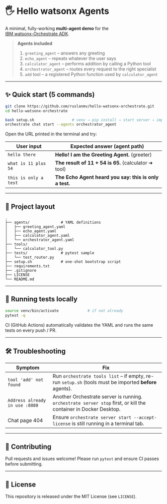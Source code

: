 # 🖐️ Hello watsonx Agents

A minimal, fully-working **multi-agent demo** for the  
[IBM watsonx-Orchestrate ADK](https://ibm.biz/wxo-adk-docs).

> **Agents included**
> 1. `greeting_agent` – answers any greeting  
> 2. `echo_agent` – repeats whatever the user says  
> 3. `calculator_agent` – performs addition by calling a Python tool  
> 4. `orchestrator_agent` – routes every request to the right specialist  
> 5. `add` tool – a registered Python function used by `calculator_agent`

---

## ✨ Quick start (5 commands)

```bash
git clone https://github.com/ruslanmv/hello-watsonx-orchestrate.git
cd hello-watsonx-orchestrate

bash setup.sh                 # venv → pip install → start server → import all
orchestrate chat start --agents orchestrator_agent
````

Open the URL printed in the terminal and try:

| User input            | Expected answer (agent path)                           |
| --------------------- | ------------------------------------------------------ |
| `hello there`         | **Hello! I am the Greeting Agent.** (greeter)          |
| `what is 11 plus 54`  | **The result of 11 + 54 is 65.** (calculator ➜ tool)   |
| `this is only a test` | **The Echo Agent heard you say: this is only a test.** |

---

## 📂 Project layout

```
.
├── agents/              # YAML definitions
│   ├── greeting_agent.yaml
│   ├── echo_agent.yaml
│   ├── calculator_agent.yaml
│   └── orchestrator_agent.yaml
├── tools/
│   └── calculator_tool.py
├── tests/               # pytest sample
│   └── test_router.py
├── setup.sh             # one-shot bootstrap script
├── requirements.txt
├── .gitignore
├── LICENSE
└── README.md
```

---

## 🧪 Running tests locally

```bash
source venv/bin/activate             # if not already
pytest -q
```

CI (GitHub Actions) automatically validates the YAML and runs the same tests on every push / PR.

---

## 🛠 Troubleshooting

| Symptom                        | Fix                                                                                                              |
| ------------------------------ | ---------------------------------------------------------------------------------------------------------------- |
| `tool 'add' not found`         | Run `orchestrate tools list` – if empty, re-run `setup.sh` (tools must be imported **before** agents).           |
| `Address already in use :8080` | Another Orchestrate server is running. `orchestrate server stop` first, or kill the container in Docker Desktop. |
| Chat page 404                  | Ensure `orchestrate server start --accept-license` is still running in a terminal tab.                           |

---

## 🤝 Contributing

Pull requests and issues welcome! Please run `pytest` and ensure CI passes before submitting.

---

## 📝 License

This repository is released under the MIT License (see `LICENSE`).
